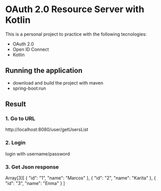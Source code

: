# OAuth 2.0 Resource Server with Kotlin
This is a personal project to practice with the following tecnologies:
 - OAuth 2.0
 - Open ID Connect
 - Kotlin

## Running the application
 - download and build the project with maven
 - spring-boot:run

## Result
### 1. Go to URL
http://localhost:8080/user/getUsersList
### 2. Login
login with username/password
### 3. Get Json response
Array[3][
  {
    "id": "1",
    "name": "Marcos"
  },
  {
    "id": "2",
    "name": "Karita"
  },
  {
    "id": "3",
    "name": "Enma"
  }
]
